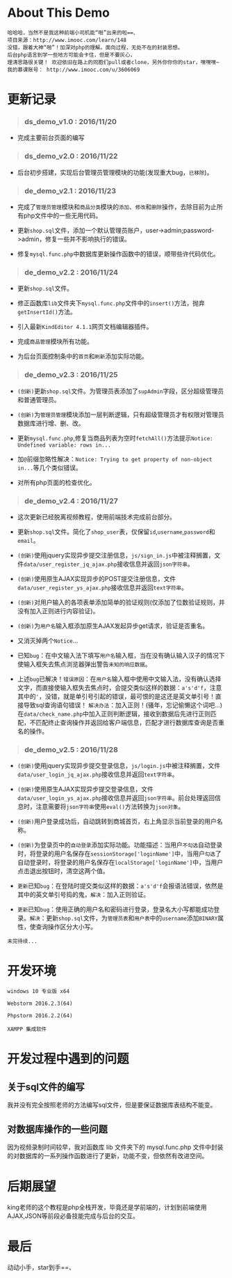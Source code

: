 # About This Demo

    哈哈哈，当然不是我这种前端小司机能“啪”出来的啦==、
    项目来源：http://www.imooc.com/learn/148
    没错，跟着大神“啪”！加深对php的理解。面向过程，无处不在的封装思想。
    后台php语言到学一些地方可能会卡住，但是不要灰心，
    理清思路很关键！ 欢迎依旧在路上的同胞们pull或者clone，另外你你你的star，嘿嘿嘿~
    我的慕课账号： http://www.imooc.com/u/3606069  
    
# 更新记录 

> ### ds_demo_v1.0 : 2016/11/20 

- 完成主要前台页面的编写

> ### ds_demo_v2.0 : 2016/11/22 

- 后台初步搭建，实现后台管理员管理模块的功能(发现重大bug，`已移除`)。

> ### de_demo_v2.1 : 2016/11/23 

- 完成了`管理员管理`模块和`商品分类`模块的`添加`、`修改`和`删除`操作，去除目前为止所有php文件中的一些无用代码。

- 更新`shop.sql`文件，添加一个默认管理员账户，user->admin;password->admin，修复一些并不影响执行的错误。

- 修复`mysql.func.php`中数据库更新操作函数中的错误，顺带些许代码优化。

>### de_demo_v2.2 : 2016/11/24 

- 更新`shop.sql`文件。

- 修正函数库`lib`文件夹下`mysql.func.php`文件中的`insert()`方法，抛弃`getInsertId()`方法。

- 引入最新`KindEditor 4.1.1`网页文档编辑器插件。

- 完成`商品管理`模块所有功能。

- 为后台页面控制条中的`首页`和`刷新`添加实际功能。

>### de_demo_v2.3 : 2016/11/25

- `(创新)`更新`shop.sql`文件。为管理员表添加了`supAdmin`字段，区分超级管理员和普通管理员。

- `(创新)`为`管理员管理`模块添加一层判断逻辑，只有超级管理员才有权限对管理员数据库进行增、删、改。

- 更新`mysql.func.php`,修复当商品列表为空时`fetchAll()`方法提示`Notice: Undefined variable: rows in...`

- 加`@`前缀忽略性解决：`Notice: Trying to get property of non-object in...`等几个类似错误。

- 对所有php页面的检查优化。

>### de_demo_v2.4 : 2016/11/27

- 这次更新已经脱离视频教程，使用前端技术完成前台部分。

- 更新`shop.sql`文件。简化了`shop_user`表，仅保留`id`,`username`,`password`和`email`。

- `(创新)`使用jquery实现异步提交注册信息，`js/sign_in.js`中被注释搁置，文件`data/user_register_jq_ajax.php`接收信息并返回`json字符串`。

- `(创新)`使用原生AJAX实现异步的POST提交注册信息，文件`data/user_register_ys_ajax.php`接收信息并返回`text字符串`。

- `(创新)`对用户输入的各项表单添加简单的验证规则(仅添加了位数验证规则，并没有加入正则进行内容验证)。

- `(创新)`为`用户名`输入框添加原生AJAX发起异步get请求，验证是否重名。

- 又消灭掉两个`Notice`...

- 已知`bug`：在中文输入法下填写`用户名`输入框，当在没有确认输入汉子的情况下使输入框失去焦点浏览器弹出警告`未知的响应数据`。

- 上述`bug`已解决！`错误原因`：在`用户名`输入框中使用中文输入法，没有确认选择文字，而直接使输入框失去焦点时，会提交类似这样的数据：`a's'd'f`，注意其中的`'`，没错，就是单引号引起的错误，最可恨的是这还是英文单引号！直接导致sql查询语句错误！
  `解决办法`：加入正则！(骚年，忘记偷懒这个词吧...)在`data/check_name.php`中加入正则判断逻辑，接收到数据后先进行正则匹配，不匹配终止查询操作并返回给客户端信息，匹配才进行数据库查询是否重名的操作。
  
>### de_demo_v2.5 : 2016/11/28

- `(创新)`使用jquery实现异步提交登录信息，`js/login.js`中被注释搁置，文件`data/user_login_jq_ajax.php`接收信息并返回`text字符串`。

- `(创新)`使用原生AJAX实现异步提交登录信息，文件`data/user_login_ys_ajax.php`接收信息并返回`json字符串`。前台处理返回信息时，注意需要将`json字符串`使用`eval()`方法转换为`json对象`。

- `(创新)`用户登录成功后，自动跳转到商城首页，右上角显示当前登录的用户名称。

- `(创新)`为登录页中的`自动登录`添加实际功能。功能描述：当用户`不勾选`自动登录时，将登录的用户名保存在`sessionStorage['loginName']`中，当用户`勾选`了自动登录时，将登录的用户名保存在`localStorage['loginName']`中，当用户点击退出按钮时，清空这两个值。

- `更新`已知`bug`：在登陆时提交类似这样的数据：`a's'd'f`会报语法错误，依然是其中的英文单引号捣的鬼，`解决`：加入正则验证。

- `更新`已知`bug`：使用正确的用户名和密码进行登录，登录名大小写都能成功登录。`解决`：更新`shop.sql`文件，为`管理员表`和`用户表`中的`username`添加`BINARY`属性，使查询操作区分大小写。


`未完待续...`

# 开发环境
    windows 10 专业版 x64
    
    Webstorm 2016.2.3(64)
    
    Phpstorm 2016.2.2(64)
    
    XAMPP 集成软件
    
# 开发过程中遇到的问题

## 关于sql文件的编写

我并没有完全按照老师的方法编写sql文件，但是要保证数据库表结构不能变。

## 对数据库操作的一些问题

因为视频录制时间较早，我对函数库 lib 文件夹下的 mysql.func.php 文件中封装的对数据库的一系列操作函数进行了更新，功能不变，但依然有改进空间。

# 后期展望

king老师的这个教程是php全栈开发，毕竟还是学前端的，计划到前端使用AJAX,JSON等前段必备技能完成与后台的交互。

# 最后

动动小手，star到手==、
